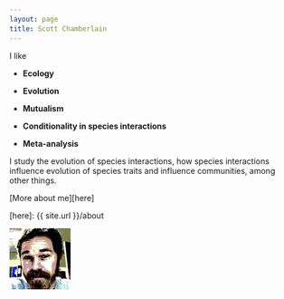 ```yaml
---
layout: page
title: Scott Chamberlain
---
```


I like 

* __Ecology__

* __Evolution__

* __Mutualism__

* __Conditionality in species interactions__

* __Meta-analysis__


I study the evolution of species interactions, how species interactions influence evolution of species traits and influence communities, among other things.  

[More about me][here]

[here]: {{ site.url }}/about

![that's me](/images/avatar_small.png)
